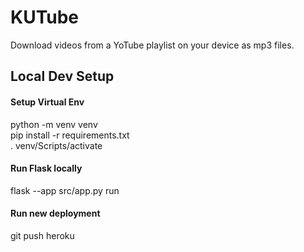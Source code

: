 # KUTube

Download videos from a YoTube playlist on your device as mp3 files.

## Local Dev Setup

#### Setup Virtual Env

python -m venv venv  
pip install -r requirements.txt  
. venv/Scripts/activate

#### Run Flask locally

flask --app src/app.py run

#### Run new deployment

git push heroku
